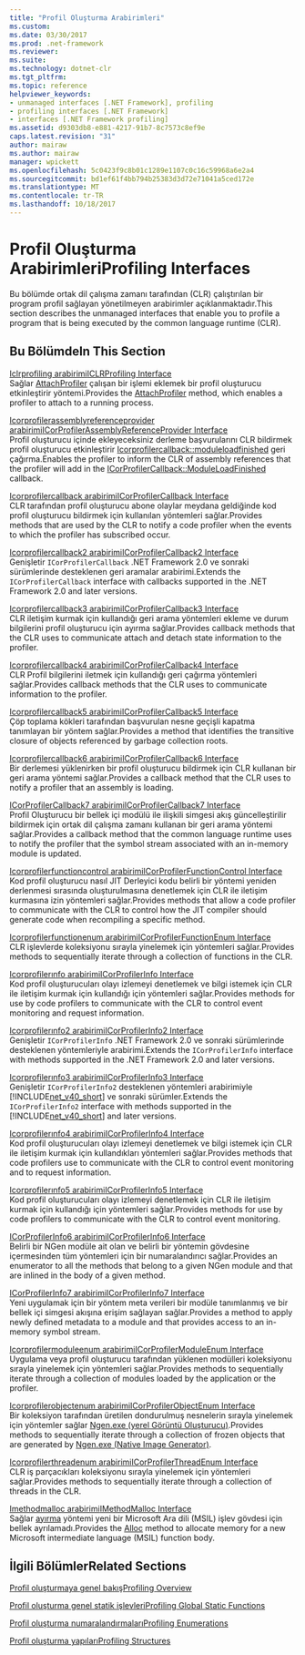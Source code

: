 ```yaml
---
title: "Profil Oluşturma Arabirimleri"
ms.custom: 
ms.date: 03/30/2017
ms.prod: .net-framework
ms.reviewer: 
ms.suite: 
ms.technology: dotnet-clr
ms.tgt_pltfrm: 
ms.topic: reference
helpviewer_keywords:
- unmanaged interfaces [.NET Framework], profiling
- profiling interfaces [.NET Framework]
- interfaces [.NET Framework profiling]
ms.assetid: d9303db8-e881-4217-91b7-8c7573c8ef9e
caps.latest.revision: "31"
author: mairaw
ms.author: mairaw
manager: wpickett
ms.openlocfilehash: 5c0423f9c8b01c1289e1107c0c16c59968a6e2a4
ms.sourcegitcommit: bd1ef61f4bb794b25383d3d72e71041a5ced172e
ms.translationtype: MT
ms.contentlocale: tr-TR
ms.lasthandoff: 10/18/2017
---
```

# <a name="profiling-interfaces"></a><span data-ttu-id="8c167-102">Profil Oluşturma Arabirimleri</span><span class="sxs-lookup"><span data-stu-id="8c167-102">Profiling Interfaces</span></span>
<span data-ttu-id="8c167-103">Bu bölümde ortak dil çalışma zamanı tarafından (CLR) çalıştırılan bir program profil sağlayan yönetilmeyen arabirimler açıklanmaktadır.</span><span class="sxs-lookup"><span data-stu-id="8c167-103">This section describes the unmanaged interfaces that enable you to profile a program that is being executed by the common language runtime (CLR).</span></span>  
  
## <a name="in-this-section"></a><span data-ttu-id="8c167-104">Bu Bölümde</span><span class="sxs-lookup"><span data-stu-id="8c167-104">In This Section</span></span>  
 [<span data-ttu-id="8c167-105">Iclrprofiling arabirimi</span><span class="sxs-lookup"><span data-stu-id="8c167-105">ICLRProfiling Interface</span></span>](../../../../docs/framework/unmanaged-api/profiling/iclrprofiling-interface.md)  
 <span data-ttu-id="8c167-106">Sağlar [AttachProfiler](../../../../docs/framework/unmanaged-api/profiling/iclrprofiling-attachprofiler-method.md) çalışan bir işlemi eklemek bir profil oluşturucu etkinleştirir yöntemi.</span><span class="sxs-lookup"><span data-stu-id="8c167-106">Provides the [AttachProfiler](../../../../docs/framework/unmanaged-api/profiling/iclrprofiling-attachprofiler-method.md) method, which enables a profiler to attach to a running process.</span></span>  
  
 [<span data-ttu-id="8c167-107">Icorprofilerassemblyreferenceprovider arabirimi</span><span class="sxs-lookup"><span data-stu-id="8c167-107">ICorProfilerAssemblyReferenceProvider Interface</span></span>](../../../../docs/framework/unmanaged-api/profiling/icorprofilerassemblyreferenceprovider-interface.md)  
 <span data-ttu-id="8c167-108">Profil oluşturucu içinde ekleyeceksiniz derleme başvurularını CLR bildirmek profil oluşturucu etkinleştirir [Icorprofilercallback::moduleloadfinished](../../../../docs/framework/unmanaged-api/profiling/icorprofilercallback-moduleloadfinished-method.md) geri çağırma.</span><span class="sxs-lookup"><span data-stu-id="8c167-108">Enables the profiler to inform the CLR of assembly references that the profiler will add in the [ICorProfilerCallback::ModuleLoadFinished](../../../../docs/framework/unmanaged-api/profiling/icorprofilercallback-moduleloadfinished-method.md) callback.</span></span>  
  
 [<span data-ttu-id="8c167-109">Icorprofilercallback arabirimi</span><span class="sxs-lookup"><span data-stu-id="8c167-109">ICorProfilerCallback Interface</span></span>](../../../../docs/framework/unmanaged-api/profiling/icorprofilercallback-interface.md)  
 <span data-ttu-id="8c167-110">CLR tarafından profil oluşturucu abone olaylar meydana geldiğinde kod profil oluşturucu bildirmek için kullanılan yöntemleri sağlar.</span><span class="sxs-lookup"><span data-stu-id="8c167-110">Provides methods that are used by the CLR to notify a code profiler when the events to which the profiler has subscribed occur.</span></span>  
  
 [<span data-ttu-id="8c167-111">Icorprofilercallback2 arabirimi</span><span class="sxs-lookup"><span data-stu-id="8c167-111">ICorProfilerCallback2 Interface</span></span>](../../../../docs/framework/unmanaged-api/profiling/icorprofilercallback2-interface.md)  
 <span data-ttu-id="8c167-112">Genişletir `ICorProfilerCallback` .NET Framework 2.0 ve sonraki sürümlerinde desteklenen geri aramalar arabirimi.</span><span class="sxs-lookup"><span data-stu-id="8c167-112">Extends the `ICorProfilerCallback` interface with callbacks supported in the .NET Framework 2.0 and later versions.</span></span>  
  
 [<span data-ttu-id="8c167-113">Icorprofilercallback3 arabirimi</span><span class="sxs-lookup"><span data-stu-id="8c167-113">ICorProfilerCallback3 Interface</span></span>](../../../../docs/framework/unmanaged-api/profiling/icorprofilercallback3-interface.md)  
 <span data-ttu-id="8c167-114">CLR iletişim kurmak için kullandığı geri arama yöntemleri ekleme ve durum bilgilerini profil oluşturucu için ayırma sağlar.</span><span class="sxs-lookup"><span data-stu-id="8c167-114">Provides callback methods that the CLR uses to communicate attach and detach state information to the profiler.</span></span>  
  
 [<span data-ttu-id="8c167-115">Icorprofilercallback4 arabirimi</span><span class="sxs-lookup"><span data-stu-id="8c167-115">ICorProfilerCallback4 Interface</span></span>](../../../../docs/framework/unmanaged-api/profiling/icorprofilercallback4-interface.md)  
 <span data-ttu-id="8c167-116">CLR Profil bilgilerini iletmek için kullandığı geri çağırma yöntemleri sağlar.</span><span class="sxs-lookup"><span data-stu-id="8c167-116">Provides callback methods that the CLR uses to communicate information to the profiler.</span></span>  
  
 [<span data-ttu-id="8c167-117">Icorprofilercallback5 arabirimi</span><span class="sxs-lookup"><span data-stu-id="8c167-117">ICorProfilerCallback5 Interface</span></span>](../../../../docs/framework/unmanaged-api/profiling/icorprofilercallback5-interface.md)  
 <span data-ttu-id="8c167-118">Çöp toplama kökleri tarafından başvurulan nesne geçişli kapatma tanımlayan bir yöntem sağlar.</span><span class="sxs-lookup"><span data-stu-id="8c167-118">Provides a method that identifies the transitive closure of objects referenced by garbage collection roots.</span></span>  
  
 [<span data-ttu-id="8c167-119">Icorprofilercallback6 arabirimi</span><span class="sxs-lookup"><span data-stu-id="8c167-119">ICorProfilerCallback6 Interface</span></span>](../../../../docs/framework/unmanaged-api/profiling/icorprofilercallback6-interface.md)  
 <span data-ttu-id="8c167-120">Bir derlemesi yüklenirken bir profil oluşturucu bildirmek için CLR kullanan bir geri arama yöntemi sağlar.</span><span class="sxs-lookup"><span data-stu-id="8c167-120">Provides a callback method that the CLR uses to notify a profiler that an assembly is loading.</span></span>  
  
 [<span data-ttu-id="8c167-121">ICorProfilerCallback7 arabirimi</span><span class="sxs-lookup"><span data-stu-id="8c167-121">ICorProfilerCallback7 Interface</span></span>](../../../../docs/framework/unmanaged-api/profiling/icorprofilercallback7-interface.md)  
 <span data-ttu-id="8c167-122">Profil Oluşturucu bir bellek içi modülü ile ilişkili simgesi akış güncelleştirilir bildirmek için ortak dil çalışma zamanı kullanan bir geri arama yöntemi sağlar.</span><span class="sxs-lookup"><span data-stu-id="8c167-122">Provides a callback method that the common language runtime uses to notify the profiler that the symbol stream associated with an in-memory module is updated.</span></span>  
  
 [<span data-ttu-id="8c167-123">Icorprofilerfunctioncontrol arabirimi</span><span class="sxs-lookup"><span data-stu-id="8c167-123">ICorProfilerFunctionControl Interface</span></span>](../../../../docs/framework/unmanaged-api/profiling/icorprofilerfunctioncontrol-interface.md)  
 <span data-ttu-id="8c167-124">Kod profil oluşturucu nasıl JIT Derleyici kodu belirli bir yöntemi yeniden derlenmesi sırasında oluşturulmasına denetlemek için CLR ile iletişim kurmasına izin yöntemleri sağlar.</span><span class="sxs-lookup"><span data-stu-id="8c167-124">Provides methods that allow a code profiler to communicate with the CLR to control how the JIT compiler should generate code when recompiling a specific method.</span></span>  
  
 [<span data-ttu-id="8c167-125">Icorprofilerfunctionenum arabirimi</span><span class="sxs-lookup"><span data-stu-id="8c167-125">ICorProfilerFunctionEnum Interface</span></span>](../../../../docs/framework/unmanaged-api/profiling/icorprofilerfunctionenum-interface.md)  
 <span data-ttu-id="8c167-126">CLR işlevlerde koleksiyonu sırayla yinelemek için yöntemleri sağlar.</span><span class="sxs-lookup"><span data-stu-id="8c167-126">Provides methods to sequentially iterate through a collection of functions in the CLR.</span></span>  
  
 [<span data-ttu-id="8c167-127">Icorprofilerınfo arabirimi</span><span class="sxs-lookup"><span data-stu-id="8c167-127">ICorProfilerInfo Interface</span></span>](../../../../docs/framework/unmanaged-api/profiling/icorprofilerinfo-interface.md)  
 <span data-ttu-id="8c167-128">Kod profil oluşturucuları olayı izlemeyi denetlemek ve bilgi istemek için CLR ile iletişim kurmak için kullandığı için yöntemleri sağlar.</span><span class="sxs-lookup"><span data-stu-id="8c167-128">Provides methods for use by code profilers to communicate with the CLR to control event monitoring and request information.</span></span>  
  
 [<span data-ttu-id="8c167-129">Icorprofilerınfo2 arabirimi</span><span class="sxs-lookup"><span data-stu-id="8c167-129">ICorProfilerInfo2 Interface</span></span>](../../../../docs/framework/unmanaged-api/profiling/icorprofilerinfo2-interface.md)  
 <span data-ttu-id="8c167-130">Genişletir `ICorProfilerInfo` .NET Framework 2.0 ve sonraki sürümlerinde desteklenen yöntemleriyle arabirimi.</span><span class="sxs-lookup"><span data-stu-id="8c167-130">Extends the `ICorProfilerInfo` interface with methods supported in the .NET Framework 2.0 and later versions.</span></span>  
  
 [<span data-ttu-id="8c167-131">Icorprofilerınfo3 arabirimi</span><span class="sxs-lookup"><span data-stu-id="8c167-131">ICorProfilerInfo3 Interface</span></span>](../../../../docs/framework/unmanaged-api/profiling/icorprofilerinfo3-interface.md)  
 <span data-ttu-id="8c167-132">Genişletir `ICorProfilerInfo2` desteklenen yöntemleri arabirimiyle [!INCLUDE[net_v40_short](../../../../includes/net-v40-short-md.md)] ve sonraki sürümler.</span><span class="sxs-lookup"><span data-stu-id="8c167-132">Extends the `ICorProfilerInfo2` interface with methods supported in the [!INCLUDE[net_v40_short](../../../../includes/net-v40-short-md.md)] and later versions.</span></span>  
  
 [<span data-ttu-id="8c167-133">Icorprofilerınfo4 arabirimi</span><span class="sxs-lookup"><span data-stu-id="8c167-133">ICorProfilerInfo4 Interface</span></span>](../../../../docs/framework/unmanaged-api/profiling/icorprofilerinfo4-interface.md)  
 <span data-ttu-id="8c167-134">Kod profil oluşturucuları olayı izlemeyi denetlemek ve bilgi istemek için CLR ile iletişim kurmak için kullandıkları yöntemleri sağlar.</span><span class="sxs-lookup"><span data-stu-id="8c167-134">Provides methods that code profilers use to communicate with the CLR to control event monitoring and to request information.</span></span>  
  
 [<span data-ttu-id="8c167-135">Icorprofilerınfo5 arabirimi</span><span class="sxs-lookup"><span data-stu-id="8c167-135">ICorProfilerInfo5 Interface</span></span>](../../../../docs/framework/unmanaged-api/profiling/icorprofilerinfo5-interface.md)  
 <span data-ttu-id="8c167-136">Kod profil oluşturucuları olayı izlemeyi denetlemek için CLR ile iletişim kurmak için kullandığı için yöntemleri sağlar.</span><span class="sxs-lookup"><span data-stu-id="8c167-136">Provides methods for use by code profilers to communicate with the CLR to control event monitoring.</span></span>  
  
 [<span data-ttu-id="8c167-137">ICorProfilerInfo6 arabirimi</span><span class="sxs-lookup"><span data-stu-id="8c167-137">ICorProfilerInfo6 Interface</span></span>](../../../../docs/framework/unmanaged-api/profiling/icorprofilerinfo6-interface.md)  
 <span data-ttu-id="8c167-138">Belirli bir NGen modüle ait olan ve belirli bir yöntemin gövdesine içermesinden tüm yöntemleri için bir numaralandırıcı sağlar.</span><span class="sxs-lookup"><span data-stu-id="8c167-138">Provides an enumerator to all the methods that belong to a given NGen module and that are inlined in the body of a given method.</span></span>  
  
 [<span data-ttu-id="8c167-139">ICorProfilerInfo7 arabirimi</span><span class="sxs-lookup"><span data-stu-id="8c167-139">ICorProfilerInfo7 Interface</span></span>](../../../../docs/framework/unmanaged-api/profiling/icorprofilerinfo7-interface.md)  
 <span data-ttu-id="8c167-140">Yeni uygulamak için bir yöntem meta verileri bir modüle tanımlanmış ve bir bellek içi simgesi akışına erişim sağlayan sağlar.</span><span class="sxs-lookup"><span data-stu-id="8c167-140">Provides a method to apply newly defined metadata to a module and that provides access to an in-memory symbol stream.</span></span>  
  
 [<span data-ttu-id="8c167-141">Icorprofilermoduleenum arabirimi</span><span class="sxs-lookup"><span data-stu-id="8c167-141">ICorProfilerModuleEnum Interface</span></span>](../../../../docs/framework/unmanaged-api/profiling/icorprofilermoduleenum-interface.md)  
 <span data-ttu-id="8c167-142">Uygulama veya profil oluşturucu tarafından yüklenen modülleri koleksiyonu sırayla yinelemek için yöntemleri sağlar.</span><span class="sxs-lookup"><span data-stu-id="8c167-142">Provides methods to sequentially iterate through a collection of modules loaded by the application or the profiler.</span></span>  
  
 [<span data-ttu-id="8c167-143">Icorprofilerobjectenum arabirimi</span><span class="sxs-lookup"><span data-stu-id="8c167-143">ICorProfilerObjectEnum Interface</span></span>](../../../../docs/framework/unmanaged-api/profiling/icorprofilerobjectenum-interface.md)  
 <span data-ttu-id="8c167-144">Bir koleksiyon tarafından üretilen dondurulmuş nesnelerin sırayla yinelemek için yöntemler sağlar [Ngen.exe (yerel Görüntü Oluşturucu)](../../../../docs/framework/tools/ngen-exe-native-image-generator.md).</span><span class="sxs-lookup"><span data-stu-id="8c167-144">Provides methods to sequentially iterate through a collection of frozen objects that are generated by [Ngen.exe (Native Image Generator)](../../../../docs/framework/tools/ngen-exe-native-image-generator.md).</span></span>  
  
 [<span data-ttu-id="8c167-145">Icorprofilerthreadenum arabirimi</span><span class="sxs-lookup"><span data-stu-id="8c167-145">ICorProfilerThreadEnum Interface</span></span>](../../../../docs/framework/unmanaged-api/profiling/icorprofilerthreadenum-interface.md)  
 <span data-ttu-id="8c167-146">CLR iş parçacıkları koleksiyonu sırayla yinelemek için yöntemleri sağlar.</span><span class="sxs-lookup"><span data-stu-id="8c167-146">Provides methods to sequentially iterate through a collection of threads in the CLR.</span></span>  
  
 [<span data-ttu-id="8c167-147">Imethodmalloc arabirimi</span><span class="sxs-lookup"><span data-stu-id="8c167-147">IMethodMalloc Interface</span></span>](../../../../docs/framework/unmanaged-api/profiling/imethodmalloc-interface.md)  
 <span data-ttu-id="8c167-148">Sağlar [ayırma](../../../../docs/framework/unmanaged-api/profiling/imethodmalloc-alloc-method.md) yöntemi yeni bir Microsoft Ara dili (MSIL) işlev gövdesi için bellek ayrılamadı.</span><span class="sxs-lookup"><span data-stu-id="8c167-148">Provides the [Alloc](../../../../docs/framework/unmanaged-api/profiling/imethodmalloc-alloc-method.md) method to allocate memory for a new Microsoft intermediate language (MSIL) function body.</span></span>  
  
## <a name="related-sections"></a><span data-ttu-id="8c167-149">İlgili Bölümler</span><span class="sxs-lookup"><span data-stu-id="8c167-149">Related Sections</span></span>  
 [<span data-ttu-id="8c167-150">Profil oluşturmaya genel bakış</span><span class="sxs-lookup"><span data-stu-id="8c167-150">Profiling Overview</span></span>](../../../../docs/framework/unmanaged-api/profiling/profiling-overview.md)  
  
 [<span data-ttu-id="8c167-151">Profil oluşturma genel statik işlevleri</span><span class="sxs-lookup"><span data-stu-id="8c167-151">Profiling Global Static Functions</span></span>](../../../../docs/framework/unmanaged-api/profiling/profiling-global-static-functions.md)  
  
 [<span data-ttu-id="8c167-152">Profil oluşturma numaralandırmaları</span><span class="sxs-lookup"><span data-stu-id="8c167-152">Profiling Enumerations</span></span>](../../../../docs/framework/unmanaged-api/profiling/profiling-enumerations.md)  
  
 [<span data-ttu-id="8c167-153">Profil oluşturma yapıları</span><span class="sxs-lookup"><span data-stu-id="8c167-153">Profiling Structures</span></span>](../../../../docs/framework/unmanaged-api/profiling/profiling-structures.md)
